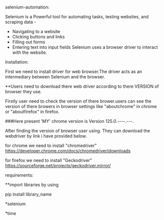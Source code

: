 selenium-automation:

Selenium is a Powerful tool for automating tasks, testing websites, and scraping data -
* Navigating to a website
* Clicking buttons and links
* Filling out forms
* Entering text into input fields
Selenium uses a browser driver to interact with the website.

Installation:

First we need to install driver for web browser.The driver acts as an intermediary between Selenium and the browser.

**Users need to download there web driver according to there VERSION of browser they use.

Firstly user need to check the version of there brower.users can see the version of there browers in browser settings like "aboutchrome" in chrome or "aboutfirefox" in firefox.

###Here present 'MY' chrome version is Version 125.0.----.---.

After finding the version of browser user using. They can download the webdriver by link i have provided below.

for chrome we need to install "chromedriver"     https://developer.chrome.com/docs/chromedriver/downloads

for firefox we need to install "Geckodriver"     https://sourceforge.net/projects/geckodriver.mirror/

requirements:

**import libraries by using

pip install library_name

*selenium

*time






